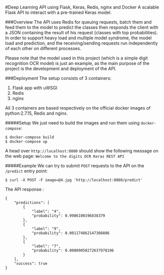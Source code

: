 #Deep Learning API using Flask, Keras, Redis, nginx and Docker
A scalable Flask API to interact with a pre-trained Keras model.

###Overview
The API uses Redis for queuing requests, batch them and feed them to the model to predict the classes then responds the client with a JSON containing the result of his request (classes with top probabilities).
In order to support heavy load and multiple model syndrome, the model load and prediction, and the receiving/sending requests run independently of each other on different processes.


Please note that the model used in this project (which is a simple digit recognition OCR model) is just an example, as the main purpose of the project is the development and deployment of the API.

###Deployment
The setup consists of 3 containers:
1. Flask app with uWSGI
2. Redis
3. nginx

All 3 containers are based respectively on the official docker images of python:2.7.15, Redis and nginx.


#####Setup
We just need to build the images and run them using `docker-compose`:

```
$ docker-compose build
$ docker-compose up
```

A head over `http://localhost:8080` should show the following message on the web page:
`Welcome to the digits OCR Keras REST API`


#####Example
We can try to submit `POST` requests to the API on the `/predict` entry point:

`$ curl -X POST -F image=@4.jpg 'http://localhost:8080/predict'`

The API response :

```
{
	"predictions": [
		{
			"label": "4",
			"probability": 0.9986100196838379
		},
		{
			"label": "9",
			"probability": 0.001174862147308886
		},
		{
			"label": "7",
			"probability": 0.00009050272637978196
		}
	],
	"success": true
}
```
